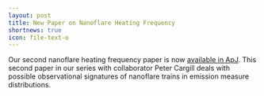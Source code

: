 ```yaml
---
layout: post
title: New Paper on Nanoflare Heating Frequency
shortnews: true
icon: file-text-o
---
```

Our second nanoflare heating frequency paper is now [available in ApJ](#). This second paper in our series with collaborator Peter Cargill deals with possible observational signatures of nanoflare trains in emission measure distributions. 
